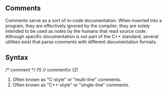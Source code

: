 ## Comments

Comments serve as a sort of in-code documentation. When inserted into a program, they are effectively ignored by the compiler;
they are solely intended to be used as notes by the humans that read source code. 
Although specific documentation is not part of the C++ standard, several utilities exist that parse comments with different documentation formats.

## Syntax

/* comment */	(1)	
// comment\n	(2)	

1) Often known as "C-style" or "multi-line" comments.
2) Often known as "C++-style" or "single-line" comments.

